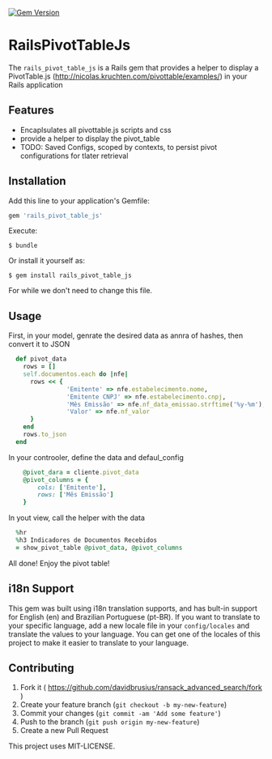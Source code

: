 [![Gem Version](https://badge.fury.io/rb/rails_pivot_table_js.svg)](https://badge.fury.io/rb/rails_pivot_table_js)

# RailsPivotTableJs

The `rails_pivot_table_js` is a Rails gem that provides a helper to display a PivotTable.js (http://nicolas.kruchten.com/pivottable/examples/) in your Rails application

## Features
* Encaplsulates all pivottable.js scripts and css
* provide a helper to display the pivot_table
* TODO: Saved Configs, scoped by contexts, to persist pivot configurations for tlater retrieval

## Installation


Add this line to your application's Gemfile:

```ruby
gem 'rails_pivot_table_js'
```

Execute:

    $ bundle

Or install it yourself as:

    $ gem install rails_pivot_table_js


For while we don't need to change this file.

## Usage

First, in your model, genrate the desired data as annra of hashes, then convert it to JSON

```ruby
  def pivot_data
    rows = []
    self.documentos.each do |nfe|
      rows << {
                'Emitente' => nfe.estabelecimento.nome,
                'Emitente CNPJ' => nfe.estabelecimento.cnpj,
                'Mês Emissão' => nfe.nf_data_emissao.strftime('%y-%m'),
                'Valor' => nfe.nf_valor
      }
    end
    rows.to_json
  end

```

In your controoler, define the data and defaul_config

```ruby
    @pivot_dara = cliente.pivot_data
    @pivot_columns = {
        cols: ['Emitente'],
        rows: ['Mês Emissão']
    }
```

In yout view, call the helper with the data
```ruby
  %hr
  %h3 Indicadores de Documentos Recebidos
  = show_pivot_table @pivot_data, @pivot_columns

```

All done! Enjoy the pivot table!


## i18n Support

This gem was built using i18n translation supports, and has bult-in support for English (en) and Brazilian Portuguese (pt-BR). If you want to translate to your specific language, add a new locale file in your `config/locales` and translate the values to your language. You can get one of the locales of this project to make it easier to translate to your language.


## Contributing

1. Fork it ( https://github.com/davidbrusius/ransack_advanced_search/fork )
2. Create your feature branch (`git checkout -b my-new-feature`)
3. Commit your changes (`git commit -am 'Add some feature'`)
4. Push to the branch (`git push origin my-new-feature`)
5. Create a new Pull Request

This project uses MIT-LICENSE.
